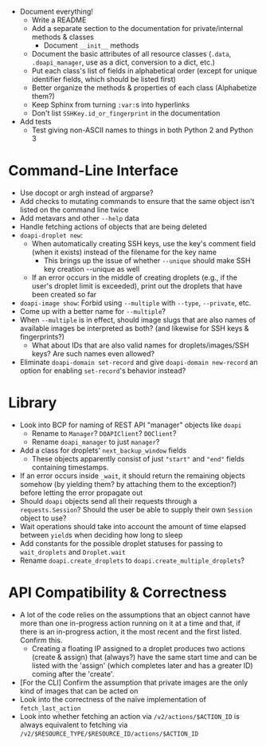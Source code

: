 - Document everything!
    - Write a README
    - Add a separate section to the documentation for private/internal methods
      & classes
        - Document `__init__` methods
    - Document the basic attributes of all resource classes (`.data`,
      `.doapi_manager`, use as a dict, conversion to a dict, etc.)
    - Put each class's list of fields in alphabetical order (except for unique
      identifier fields, which should be listed first)
    - Better organize the methods & properties of each class (Alphabetize them?)
    - Keep Sphinx from turning `:var:`s into hyperlinks
    - Don't list `SSHKey.id_or_fingerprint` in the documentation
- Add tests
    - Test giving non-ASCII names to things in both Python 2 and Python 3

# Command-Line Interface

- Use docopt or argh instead of argparse?
- Add checks to mutating commands to ensure that the same object isn't listed
  on the command line twice
- Add metavars and other `--help` data
- Handle fetching actions of objects that are being deleted
- `doapi-droplet new`:
    - When automatically creating SSH keys, use the key's comment field (when
      it exists) instead of the filename for the key name
        - This brings up the issue of whether `--unique` should make SSH key
          creation --unique as well
    - If an error occurs in the middle of creating droplets (e.g., if the
      user's droplet limit is exceeded), print out the droplets that have been
      created so far
- `doapi-image show`: Forbid using `--multiple` with `--type`, `--private`,
  etc.
- Come up with a better name for `--multiple`?
- When `--multiple` is in effect, should image slugs that are also names of
  available images be interpreted as both? (and likewise for SSH keys &
  fingerprints?)
    - What about IDs that are also valid names for droplets/images/SSH keys?
      Are such names even allowed?
- Eliminate `doapi-domain set-record` and give `doapi-domain new-record` an
  option for enabling `set-record`'s behavior instead?

# Library

- Look into BCP for naming of REST API "manager" objects like `doapi`
    - Rename to `Manager`?  `DOAPIClient`?  `DOClient`?
    - Rename `doapi_manager` to just `manager`?
- Add a class for droplets' `next_backup_window` fields
    - These objects apparently consist of just `"start"` and `"end"` fields
      containing timestamps.
- If an error occurs inside `_wait`, it should return the remaining objects
  somehow (by yielding them? by attaching them to the exception?) before
  letting the error propagate out
- Should `doapi` objects send all their requests through a `requests.Session`?
  Should the user be able to supply their own `Session` object to use?
- Wait operations should take into account the amount of time elapsed between
  `yield`s when deciding how long to sleep
- Add constants for the possible droplet statuses for passing to
  `wait_droplets` and `Droplet.wait`
- Rename `doapi.create_droplets` to `doapi.create_multiple_droplets`?

# API Compatibility & Correctness

- A lot of the code relies on the assumptions that an object cannot have more
  than one in-progress action running on it at a time and that, if there is an
  in-progress action, it the most recent and the first listed.  Confirm this.
    - Creating a floating IP assigned to a droplet produces two actions (create
      & assign) that (always?) have the same start time and can be listed with
      the 'assign' (which completes later and has a greater ID) coming after
      the 'create'.
- [For the CLI] Confirm the assumption that private images are the only kind of
  images that can be acted on
- Look into the correctness of the naïve implementation of `fetch_last_action`
- Look into whether fetching an action via `/v2/actions/$ACTION_ID` is always
  equivalent to fetching via
  `/v2/$RESOURCE_TYPE/$RESOURCE_ID/actions/$ACTION_ID`
